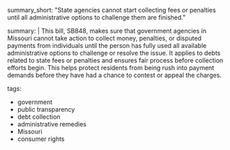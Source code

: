 summary_short: "State agencies cannot start collecting fees or penalties until all administrative options to challenge them are finished."

summary: |
  This bill, SB848, makes sure that government agencies in Missouri cannot take action to collect money, penalties, or disputed payments from individuals until the person has fully used all available administrative options to challenge or resolve the issue. It applies to debts related to state fees or penalties and ensures fair process before collection efforts begin. This helps protect residents from being rush into payment demands before they have had a chance to contest or appeal the charges.

tags:
  - government
  - public transparency
  - debt collection
  - administrative remedies
  - Missouri
  - consumer rights
